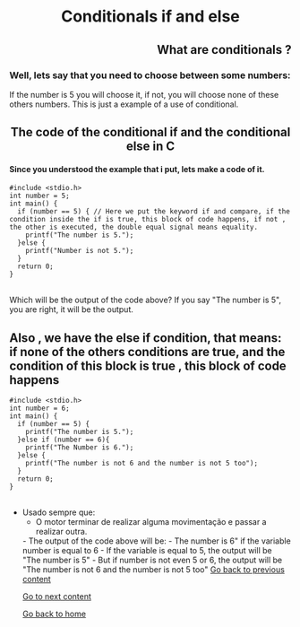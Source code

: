 <h1 align="center">Conditionals if and else</h1>
<h2 align="right">What are conditionals ? </h2> 
<h3> Well, lets say that you need to choose between some numbers:</h3> 
<div> If the number is 5 you will choose it, if not, you will choose none of these others numbers. This is just a example of a use of conditional.</div>

<h2 align="center">The code of the conditional if and the conditional else in C</h2>
<h4>Since you understood the example that i put, lets make a code of it.</h4>
<pre>
<code>#include &lt;stdio.h&gt;
int number = 5;
int main() {
  if (number == 5) { // Here we put the keyword if and compare, if the condition inside the if is true, this block of code happens, if not , the other is executed, the double equal signal means equality.
    printf("The number is 5.");
  }else {
    printf("Number is not 5.");
  }
  return 0;
}
</code>
</pre>
<p>Which will be the output of the code above? If you say "The number is 5", you are right, it will be the output.</p>
<h2>Also , we have the else if condition, that means: if none of the others conditions are true, and the condition of this block is true , this block of code happens </h2>
<pre>
<code>#include &lt;stdio.h&gt;
int number = 6;
int main() {
  if (number == 5) {
    printf("The number is 5.");
  }else if (number == 6){ 
    printf("The Number is 6.");
  }else {
    printf("The number is not 6 and the number is not 5 too");
  }
  return 0;
}
</code>
</pre>
<ul>
<li>Usado sempre que:<ul>
<li>O motor terminar de realizar alguma movimentação e passar a realizar outra.</li>
</ul>
</li>
- The output of the code above will be:
   - The number is 6" if the variable number is equal to 6
   - If the variable is equal to 5, the output will be  "The number is 5"
   - But if number is not even 5 or 6, the output will be "The number is not 6 and the number is not 5 too"
<a href="../../../01/pages/variables/README.md">Go back to previous content</a> 
<p> <a href="../../../03/pages/repetition_structure_while/README.md">Go to next content</a>  </p>
<p> <a href="../../../../../../README.md">Go back to home</a> </p>


